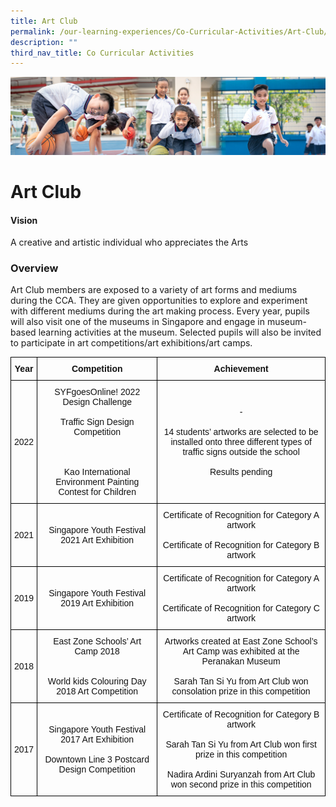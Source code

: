 ```yaml
---
title: Art Club
permalink: /our-learning-experiences/Co-Curricular-Activities/Art-Club/
description: ""
third_nav_title: Co Curricular Activities
---
```

![](/images/Our%20Learning%20Experiences.jpg)

Art Club
========

  

#### **Vision**

A creative and artistic individual who appreciates the Arts  
  

### **Overview**

Art Club members are exposed to a variety of art forms and mediums during the CCA. They are given opportunities to explore and experiment with different mediums during the art making process. Every year, pupils will also visit one of the museums in Singapore and engage in museum-based learning activities at the museum. Selected pupils will also be invited to participate in art competitions/art exhibitions/art camps.

<style type="text/css">
.tg  {border-collapse:collapse;border-spacing:0;}
.tg td{border-color:black;border-style:solid;border-width:1px;font-family:Arial, sans-serif;font-size:14px;
  overflow:hidden;padding:10px 5px;word-break:normal;}
.tg th{border-color:black;border-style:solid;border-width:1px;font-family:Arial, sans-serif;font-size:14px;
  font-weight:normal;overflow:hidden;padding:10px 5px;word-break:normal;}
.tg .tg-kf4z{color:#121212;font-weight:bold;text-align:center;vertical-align:top}
.tg .tg-wrfy{color:#121212;text-align:center;vertical-align:middle}
</style>
<table class="tg">
<thead>
  <tr>
    <th class="tg-kf4z">Year</th>
    <th class="tg-kf4z">Competition</th>
    <th class="tg-kf4z">Achievement</th>
  </tr>
</thead>
<tbody>
  <tr>
    <td class="tg-wrfy">2022</td>
    <td class="tg-wrfy">SYFgoesOnline! 2022 Design Challenge<br><br>Traffic Sign Design Competition<br><br><br><br>Kao International Environment Painting Contest for Children<br></td>
    <td class="tg-wrfy">-<br><br>14 students’ artworks are selected to be installed onto three different types of traffic signs outside the school<br><br>Results pending</td>
  </tr>
  <tr>
    <td class="tg-wrfy">2021 </td>
    <td class="tg-wrfy">Singapore Youth Festival 2021 Art Exhibition </td>
    <td class="tg-wrfy">Certificate of Recognition for Category A artwork <br><br>Certificate of Recognition for Category B artwork<br></td>
  </tr>
  <tr>
    <td class="tg-wrfy"> 2019</td>
    <td class="tg-wrfy">Singapore Youth Festival 2019 Art Exhibition </td>
    <td class="tg-wrfy"> Certificate of Recognition for Category A artwork<br><br>Certificate of Recognition for Category C artwork</td>
  </tr>
  <tr>
    <td class="tg-wrfy">2018</td>
    <td class="tg-wrfy">East Zone Schools’ Art Camp 2018<br><br><br>World kids Colouring Day 2018 Art Competition</td>
    <td class="tg-wrfy">Artworks created at East Zone School’s Art Camp was exhibited at the Peranakan Museum<br><br>Sarah Tan Si Yu from Art Club won consolation prize in this competition</td>
  </tr>
  <tr>
    <td class="tg-wrfy">2017</td>
    <td class="tg-wrfy">Singapore Youth Festival 2017 Art Exhibition<br><br>Downtown Line 3 Postcard Design Competition</td>
    <td class="tg-wrfy">Certificate of Recognition for Category B artwork<br><br>Sarah Tan Si Yu from Art Club won first prize in this competition<br><br>Nadira Ardini Suryanzah from Art Club won second prize in this competition</td>
  </tr>
</tbody>
</table>